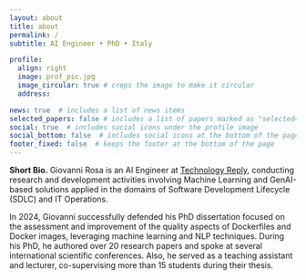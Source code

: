 ```yaml
---
layout: about
title: about
permalink: /
subtitle: AI Engineer • PhD • Italy

profile:
  align: right
  image: prof_pic.jpg
  image_circular: true # crops the image to make it circular
  address:

news: true  # includes a list of news items
selected_papers: false # includes a list of papers marked as "selected={true}"
social: true  # includes social icons under the profile image
social_bottom: false  # includes social icons at the bottom of the page
footer_fixed: false  # keeps the footer at the bottom of the page
---
```


**Short Bio.** Giovanni Rosa is an AI Engineer at <a href='https://www.reply.com/technology-reply/it/'>Technology Reply</a>, conducting research and development activities involving Machine Learning and GenAI-based solutions applied in the domains of Software Development Lifecycle (SDLC) and IT Operations.

In 2024, Giovanni successfully defended his PhD dissertation focused on the assessment and improvement of the quality aspects of Dockerfiles and Docker images, leveraging machine learning and NLP techniques.
During his PhD, he authored over 20 research papers and spoke at several international scientific conferences.
Also, he served as a teaching assistant and lecturer, co-supervising more than 15 students during their thesis.
